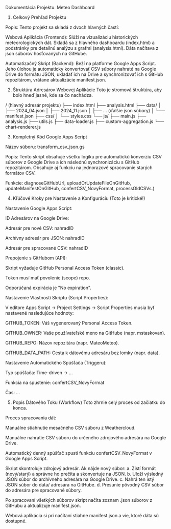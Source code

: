 Dokumentácia Projektu: Meteo Dashboard

1. Celkový Prehľad Projektu

Popis: Tento projekt sa skladá z dvoch hlavných častí:

Webová Aplikácia (Frontend): Slúži na vizualizáciu historických meteorologických dát. Skladá sa z hlavného dashboardu (index.html) a podstránky pre detailnú analýzu s grafmi (analysis.html). Dáta načítava z json súborov hosťovaných na GitHube.

Automatizačný Skript (Backend): Beží na platforme Google Apps Script. Jeho úlohou je automaticky konvertovať CSV súbory nahraté na Google Drive do formátu JSON, ukladať ich na Drive a synchronizovať ich s GitHub repozitárom, vrátane aktualizácie manifest.json.

2. Štruktúra Adresárov Webovej Aplikácie
Toto je stromová štruktúra, aby bolo hneď jasné, kde sa čo nachádza.

/ (hlavný adresár projektu)
├── index.html
├── analysis.html
├── data/
│   ├── 2024_04.json
│   ├── 2024_11.json
│   ├── ... (ďalšie json súbory)
│   └── manifest.json
├── css/
│   └── styles.css
└── js/
    ├── main.js
    ├── analysis.js
    ├── utils.js
    ├── data-loader.js
    ├── custom-aggregation.js
    └── chart-renderer.js

3. Kompletný Kód Google Apps Script

Názov súboru: transform_csv_json.gs

Popis: Tento skript obsahuje všetku logiku pre automatickú konverziu CSV súborov z Google Drive a ich následnú synchronizáciu s GitHub repozitárom. Obsahuje aj funkciu na jednorazové spracovanie starých formátov CSV.

Funkcie: diagnoseGitHubUrl, uploadOrUpdateFileOnGitHub, updateManifestOnGitHub, confertCSV_NovyFormat, processOldCSVs.)

4. Kľúčové Kroky pre Nastavenie a Konfiguráciu (Toto je kritické!)

Nastavenie Google Apps Script:

ID Adresárov na Google Drive:

Adresár pre nové CSV: nahradID

Archívny adresár pre JSON: nahradID

Adresár pre spracované CSV: nahradID

Prepojenie s GitHubom (API):

Skript vyžaduje GitHub Personal Access Token (classic).

Token musí mať povolenie (scope) repo.

Odporúčaná expirácia je "No expiration".

Nastavenie Vlastností Skriptu (Script Properties):

V editore Apps Script -> Project Settings -> Script Properties musia byť nastavené nasledujúce hodnoty:

GITHUB_TOKEN: Váš vygenerovaný Personal Access Token.

GITHUB_OWNER: Vaše používateľské meno na GitHube (napr. mstaskovan).

GITHUB_REPO: Názov repozitára (napr. MateoMeteo).

GITHUB_DATA_PATH: Cesta k dátovému adresáru bez lomky (napr. data).

Nastavenie Automatického Spúšťača (Triggeru):

Typ spúšťača: Time-driven -> ...

Funkcia na spustenie: confertCSV_NovyFormat

Čas: ...

5. Popis Dátového Toku (Workflow)
Toto zhrnie celý proces od začiatku do konca.

Proces spracovania dát:

Manuálne stiahnutie mesačného CSV súboru z Weathercloud.

Manuálne nahratie CSV súboru do určeného zdrojového adresára na Google Drive.

Automatický denný spúšťač spustí funkciu confertCSV_NovyFormat v Google Apps Script.

Skript skontroluje zdrojový adresár. Ak nájde nový súbor: a. Zistí formát (nový/starý) a správne ho prečíta a skonvertuje na JSON. b. Uloží výsledný JSON súbor do archívneho adresára na Google Drive. c. Nahrá ten istý JSON súbor do data/ adresára na GitHube. d. Presunie pôvodný CSV súbor do adresára pre spracované súbory.

Po spracovaní všetkých súborov skript načíta zoznam .json súborov z GitHubu a aktualizuje manifest.json.

Webová aplikácia si pri načítaní stiahne manifest.json a vie, ktoré dáta sú dostupné.
